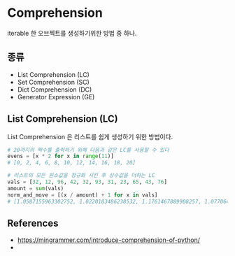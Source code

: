 # Comprehension

iterable 한 오브젝트를 생성하기위한 방법 중 하나.

## 종류
* List Comprehension (LC)
* Set Comprehension (SC)
* Dict Comprehension (DC)
* Generator Expression (GE)

## List Comprehension (LC)
List Comprehension 은 리스트를 쉽게 생성하기 위한 방법이다.  

```python
# 20까지의 짝수를 출력하기 위해 다음과 같은 LC를 사용할 수 있다
evens = [x * 2 for x in range(11)]
# [0, 2, 4, 6, 8, 10, 12, 14, 16, 18, 20]

# 리스트의 모든 원소값을 정규화 시킨 후 상수값을 더하는 LC
vals = [32, 12, 96, 42, 32, 93, 31, 23, 65, 43, 76]
amount = sum(vals)
norm_and_move = [(x / amount) + 1 for x in vals]
# [1.0587155963302752, 1.0220183486238532, 1.1761467889908257, 1.0770642201834861, 1.0587155963302752, 1.1706422018348623, 1.0568807339449542, 1.0422018348623854, 1.1192660550458715, 1.0788990825688074, 1.1394495412844037]
```



## References 
* https://mingrammer.com/introduce-comprehension-of-python/
* 
